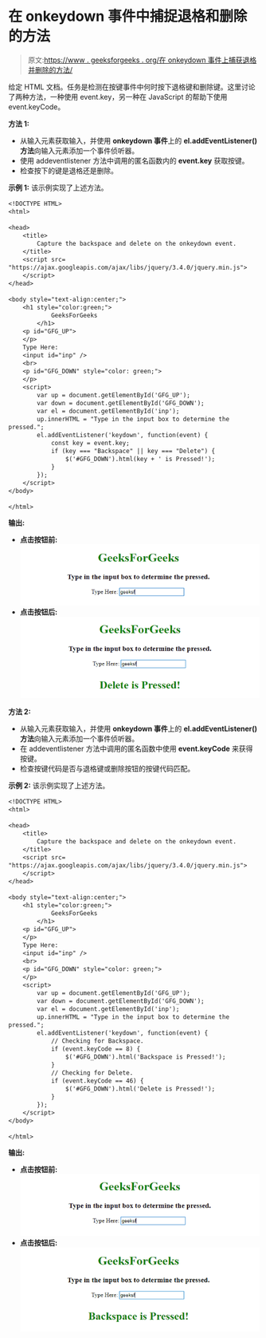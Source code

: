 # 在 onkeydown 事件中捕捉退格和删除的方法

> 原文:[https://www . geeksforgeeks . org/在 onkeydown 事件上捕获退格并删除的方法/](https://www.geeksforgeeks.org/ways-to-capture-the-backspace-and-delete-on-the-onkeydown-event/)

给定 HTML 文档。任务是检测在按键事件中何时按下退格键和删除键。这里讨论了两种方法，一种使用 event.key，另一种在 JavaScript 的帮助下使用 event.keyCode。

**方法 1:**

*   从输入元素获取输入，并使用 **onkeydown 事件**上的 **el.addEventListener()方法**向输入元素添加一个事件侦听器。
*   使用 addeventlistener 方法中调用的匿名函数内的 **event.key** 获取按键。
*   检查按下的键是退格还是删除。

**示例 1:** 该示例实现了上述方法。

```
<!DOCTYPE HTML>
<html>

<head>
    <title>
        Capture the backspace and delete on the onkeydown event.
    </title>
    <script src=
"https://ajax.googleapis.com/ajax/libs/jquery/3.4.0/jquery.min.js">
    </script>
</head>

<body style="text-align:center;">
    <h1 style="color:green;">  
            GeeksForGeeks  
        </h1>
    <p id="GFG_UP">
    </p>
    Type Here:
    <input id="inp" />
    <br>
    <p id="GFG_DOWN" style="color: green;">
    </p>
    <script>
        var up = document.getElementById('GFG_UP');
        var down = document.getElementById('GFG_DOWN');
        var el = document.getElementById('inp');
        up.innerHTML = "Type in the input box to determine the pressed.";
        el.addEventListener('keydown', function(event) {
            const key = event.key;
            if (key === "Backspace" || key === "Delete") {
                $('#GFG_DOWN').html(key + ' is Pressed!');
            }
        });
    </script>
</body>

</html>
```

**输出:**

*   **点击按钮前:**
    ![](img/27add860b02b564fda096604bab4df6e.png)
*   **点击按钮后:**
    ![](img/bc46426937e822369d8c598dbeff03b0.png)

**方法 2:**

*   从输入元素获取输入，并使用 **onkeydown 事件**上的 **el.addEventListener()方法**向输入元素添加一个事件侦听器。
*   在 addeventlistener 方法中调用的匿名函数中使用 **event.keyCode** 来获得按键。
*   检查按键代码是否与退格键或删除按钮的按键代码匹配。

**示例 2:** 该示例实现了上述方法。

```
<!DOCTYPE HTML>
<html>

<head>
    <title>
        Capture the backspace and delete on the onkeydown event.
    </title>
    <script src=
"https://ajax.googleapis.com/ajax/libs/jquery/3.4.0/jquery.min.js">
    </script>
</head>

<body style="text-align:center;">
    <h1 style="color:green;">  
            GeeksForGeeks  
        </h1>
    <p id="GFG_UP">
    </p>
    Type Here:
    <input id="inp" />
    <br>
    <p id="GFG_DOWN" style="color: green;">
    </p>
    <script>
        var up = document.getElementById('GFG_UP');
        var down = document.getElementById('GFG_DOWN');
        var el = document.getElementById('inp');
        up.innerHTML = "Type in the input box to determine the pressed.";
        el.addEventListener('keydown', function(event) {
            // Checking for Backspace.
            if (event.keyCode == 8) {
                $('#GFG_DOWN').html('Backspace is Pressed!');
            }
            // Checking for Delete.
            if (event.keyCode == 46) {
                $('#GFG_DOWN').html('Delete is Pressed!');
            }
        });
    </script>
</body>

</html>
```

**输出:**

*   **点击按钮前:**
    ![](img/9e0f8233a4b71ff0d4b2d41c685c51dd.png)
*   **点击按钮后:**
    ![](img/2bd07047e61c0f5c657754ea2824f94f.png)